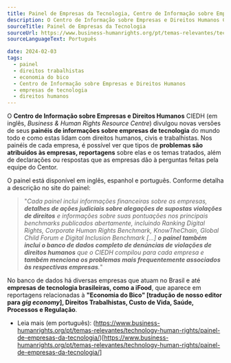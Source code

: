 ```yaml
---
title: Painel de Empresas da Tecnologia, Centro de Informação sobre Empresas e Direitos Humanos
description: O Centro de Informação sobre Empresas e Direitos Humanos CIEDH (em inglês, _Business & Human Rights Resource Centre_) divulgou novas versões de seus interessantes painéis de informações sobre empresas de tecnologia do mundo todo e como estas lidam com direitos humanos, civis e trabalhistas.
sourceTitle: Painel de Empresas da Tecnologia
sourceUrl: https://www.business-humanrights.org/pt/temas-relevantes/technology-human-rights/painel-de-empresas-da-tecnologia/
sourceLanguageText: Português

date: 2024-02-03
tags:
  - painel
  - direitos trabalhistas
  - economia do bico
  - Centro de Informação sobre Empresas e Direitos Humanos
  - empresas de tecnologia
  - direitos humanos
---
```


O **Centro de Informação sobre Empresas e Direitos Humanos** CIEDH (em inglês, _Business & Human Rights Resource Centre_) divulgou novas versões de seus **painéis de informações sobre empresas de tecnologia** do mundo todo e como estas lidam com direitos humanos, civis e trabalhistas. Nos painéis de cada empresa, é possível ver que tipos de **problemas são atribuídos às empresas, reportagens** sobre elas e os temas tratados, além de declarações ou respostas que as empresas dão à perguntas feitas pela equipe do Centor.

O painel está disponível em inglês, espanhol e português. Conforme detalha a descrição no site do painel:

> "_Cada painel inclui informações financeiras sobre as empresas, **detalhes de ações judiciais sobre alegações de supostas violações de direitos** e informações sobre suas pontuações nos principais benchmarks publicados abertamente, incluindo Ranking Digital Rights, Corporate Human Rights Benchmark, KnowTheChain, Global Child Forum e Digital Inclusion Benchmark [...] **o painel também inclui o banco de dados completo de denúncias de violações de direitos humanos** que o CIEDH compilou para cada empresa e **também menciona os problemas mais frequentemente associados às respectivas empresas**._"

No banco de dados há diversas empresas que atuam no Brasil e até **empresas de tecnologia brasileiras, como a iFood**, que aparece em reportagens relacionadas à **"Economia do Bico" [tradução de nosso editor para _gig economy_], Direitos Trabalhistas, Custo de Vida, Saúde, Processos e Regulação**.

* Leia mais (em português): (https://www.business-humanrights.org/pt/temas-relevantes/technology-human-rights/painel-de-empresas-da-tecnologia/)[https://www.business-humanrights.org/pt/temas-relevantes/technology-human-rights/painel-de-empresas-da-tecnologia/]
